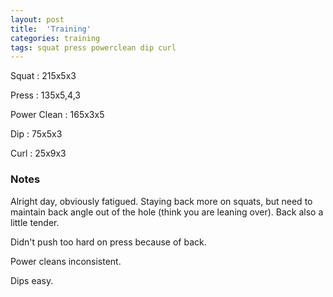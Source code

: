 ```yaml
---
layout: post
title:  'Training'
categories: training
tags: squat press powerclean dip curl
---
```


Squat       :   215x5x3

Press       :   135x5,4,3

Power Clean :   165x3x5

Dip         :   75x5x3

Curl        :   25x9x3


### Notes

Alright day, obviously fatigued. Staying back more on squats, but need to maintain back
angle out of the hole (think you are leaning over). Back also a little tender.

Didn't push too hard on press because of back.

Power cleans inconsistent.

Dips easy.
